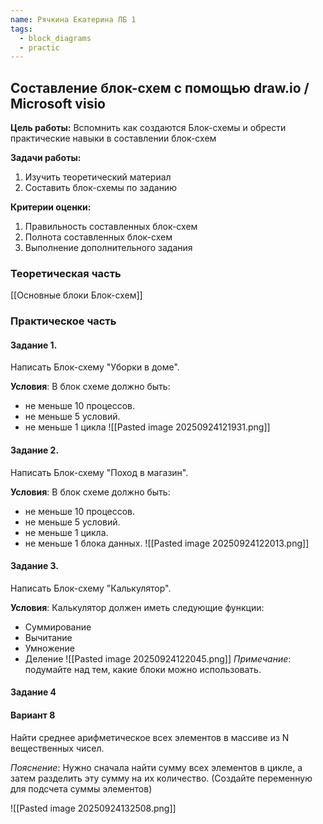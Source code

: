 ```yaml
---
name: Рячкина Екатерина ЛБ 1
tags:
  - block_diagrams
  - practic
---
```


## Составление блок-схем с помощью draw.io / Microsoft visio

**Цель работы:** Вспомнить как создаются Блок-схемы и обрести практические навыки в составлении блок-схем

**Задачи работы:**
1. Изучить теоретический материал
2. Составить блок-схемы по заданию

**Критерии оценки:**
1. Правильность составленных блок-схем
2. Полнота составленных блок-схем
3. Выполнение дополнительного задания

### Теоретическая часть
[[Основные блоки Блок-схем]]

### Практическое часть

#### Задание 1.

Написать Блок-схему "Уборки в доме".

**Условия**: В блок схеме должно быть: 
- не меньше 10 процессов.
- не меньше 5 условий.
- не меньше 1 цикла
![[Pasted image 20250924121931.png]]
#### Задание 2.

Написать Блок-схему "Поход в магазин".

**Условия**: В блок схеме должно быть: 
- не меньше 10 процессов.
- не меньше 5 условий.
- не меньше 1 цикла.
- не меньше 1 блока данных.
![[Pasted image 20250924122013.png]]
#### Задание 3.

Написать Блок-схему "Калькулятор".

**Условия**: Калькулятор должен иметь следующие функции:
- Суммирование
- Вычитание
- Умножение
- Деление
![[Pasted image 20250924122045.png]]
*Примечание*: подумайте над тем, какие блоки можно использовать.

#### Задание 4

#### Вариант 8
Найти среднее арифметическое всех элементов в массиве из N вещественных чисел.

*Пояснение*: Нужно сначала найти сумму всех элементов в цикле, а затем разделить эту сумму на их количество. (Создайте переменную для подсчета суммы элементов)

![[Pasted image 20250924132508.png]]
